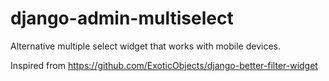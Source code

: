 # django-admin-multiselect
Alternative multiple select widget that works with mobile devices.

Inspired from
https://github.com/ExoticObjects/django-better-filter-widget
